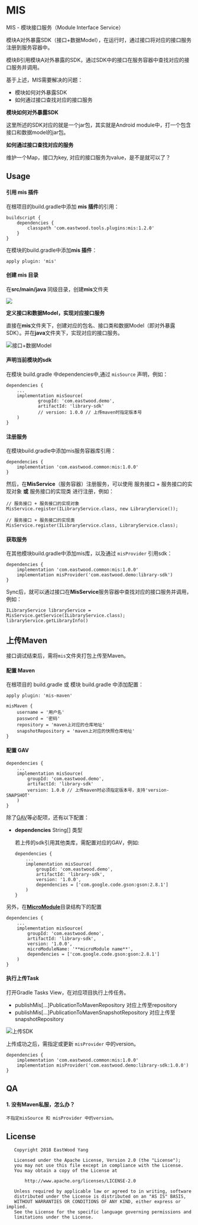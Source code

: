 # MIS
MIS - 模块接口服务（Module Interface Service）

模块A对外暴露SDK（接口+数据Model），在运行时，通过接口将对应的接口服务注册到服务容器中。

模块B引用模块A对外暴露的SDK，通过SDK中的接口在服务容器中查找对应的接口服务并调用。

基于上述，MIS需要解决的问题：

* 模块如何对外暴露SDK
* 如何通过接口查找对应的接口服务

**模块如何对外暴露SDK**

这里所述的SDK对应的就是一个jar包，其实就是Android module中，打一个包含接口和数据model的jar包。

**如何通过接口查找对应的服务**

维护一个Map，接口为key, 对应的接口服务为value，是不是就可以了？


## Usage

#### 引用 mis 插件

在根项目的build.gradle中添加 **mis 插件**的引用：
```
buildscript {
    dependencies {
        classpath 'com.eastwood.tools.plugins:mis:1.2.0'
    }
}
```

在模块的build.gradle中添加**mis 插件**：
```
apply plugin: 'mis' 
```

#### 创建 mis 目录

在**src/main/java** 同级目录，创建**mis**文件夹

![](https://user-gold-cdn.xitu.io/2018/7/30/164eab1718831a1e?w=270&h=321&f=png&s=6663)

**定义接口和数据Model，实现对应接口服务**

直接在**mis**文件夹下，创建对应的包名、接口类和数据Model（即对外暴露SDK）。并在**java**文件夹下，实现对应的接口服务。

![接口+数据Model](https://user-gold-cdn.xitu.io/2018/7/30/164eab5630a021d4?w=308&h=421&f=png&s=10071)

#### 声明当前模块的sdk

在模块 build.gradle 中dependencies中,通过 `misSource` 声明，例如：

```
dependencies {
    ...
    implementation misSource(
            groupId: 'com.eastwood.demo',
            artifactId: 'library-sdk'
            // version: 1.0.0 // 上传maven时指定版本号
    )
}
```

#### 注册服务

在模块build.gradle中添加mis服务容器库引用：

```
dependencies {
    implementation 'com.eastwood.common:mis:1.0.0'
}
```


然后，在**MisService**（服务容器）注册服务，可以使用 服务接口 + 服务接口的实现对象 **或** 服务接口的实现类 进行注册，例如：

```
// 服务接口 + 服务接口的实现对象
MisService.register(ILibraryService.class, new LibraryService());
 
// 服务接口 + 服务接口的实现类
MisService.register(ILibraryService.class, LibraryService.class);
```

#### 获取服务

在其他模块build.gradle中添加mis库，以及通过 `misProvider` 引用sdk：

```
dependencies {
    implementation 'com.eastwood.common:mis:1.0.0'
    implementation misProvider('com.eastwood.demo:library-sdk')
}
```


Sync后，就可以通过接口在**MisService**服务容器中查找对应的接口服务并调用，例如：

```
ILibraryService libraryService = MisService.getService(ILibraryService.class);
libraryService.getLibraryInfo()
```

## 上传Maven
接口调试结束后，需将`mis`文件夹打包上传至Maven。

#### 配置 Maven
在根项目的 build.gradle 或 模块 build.gradle 中添加配置：

```
apply plugin: 'mis-maven'
 
misMaven {
    username = '用户名'
    password = '密码'
    repository = 'maven上对应的仓库地址'
    snapshotRepository = 'maven上对应的快照仓库地址'
}
```

#### 配置 GAV

```
dependencies {
    ...
    implementation misSource(
        groupId: 'com.eastwood.demo',
        artifactId: 'library-sdk'
        version: 1.0.0 // 上传maven时必须指定版本号，支持'version-SNAPSHOT'
    )
}
```

除了[GAV](https://maven.apache.org/guides/mini/guide-naming-conventions.html)等必配项，还有以下配置：
* **dependencies** String[] 类型
  
    若上传的sdk引用其他类库，需配置对应的GAV，例如:

    ```
    dependencies {
        ...
        implementation misSource(
            groupId: 'com.eastwood.demo',
            artifactId: 'library-sdk',
            version: '1.0.0',
            dependencies = ['com.google.code.gson:gson:2.8.1']
        )
    }
    ```

另外，在[**MicroModule**](https://github.com/EastWoodYang/MicroModule)目录结构下的配置
```
dependencies {
    ...
    implementation misSource(
        groupId: 'com.eastwood.demo',
        artifactId: 'library-sdk',
        version: '1.0.0',
        microModuleName: '**microModule name**',
        dependencies = ['com.google.code.gson:gson:2.8.1']
    )
}
```

#### 执行上传Task
打开Gradle Tasks View，在对应项目执行上传任务。

* publishMis[...]PublicationToMavenRepository 对应上传至repository
* publishMis[...]PublicationToMavenSnapshotRepository 对应上传至snapshotRepository

![上传SDK](https://user-gold-cdn.xitu.io/2018/8/4/1650254af594c79b?w=502&h=308&f=png&s=11669)

上传成功之后，需指定或更新 `misProvider` 中的version。
```
dependencies {
    implementation 'com.eastwood.common:mis:1.0.0'
    implementation misProvider('com.eastwood.demo:library-sdk:1.0.0')
}
```
    
## QA
#### 1. 没有Maven私服，怎么办？

    不指定misSource 和 misProvider 中的version。
    
## License

```
   Copyright 2018 EastWood Yang

   Licensed under the Apache License, Version 2.0 (the "License");
   you may not use this file except in compliance with the License.
   You may obtain a copy of the License at

       http://www.apache.org/licenses/LICENSE-2.0

   Unless required by applicable law or agreed to in writing, software
   distributed under the License is distributed on an "AS IS" BASIS,
   WITHOUT WARRANTIES OR CONDITIONS OF ANY KIND, either express or implied.
   See the License for the specific language governing permissions and
   limitations under the License.
```

